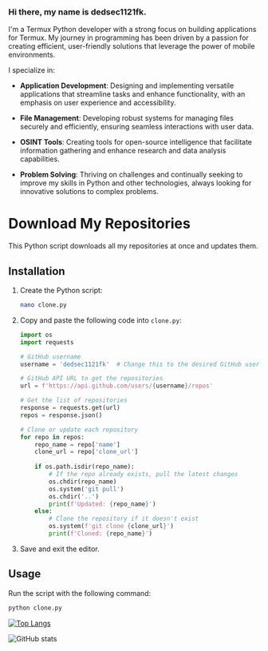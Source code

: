 ### Hi there, my name is dedsec1121fk.

I'm a Termux Python developer with a strong focus on building applications for Termux. My journey in programming has been driven by a passion for creating efficient, user-friendly solutions that leverage the power of mobile environments.

I specialize in:

- **Application Development**: Designing and implementing versatile applications that streamline tasks and enhance functionality, with an emphasis on user experience and accessibility.
  
- **File Management**: Developing robust systems for managing files securely and efficiently, ensuring seamless interactions with user data.

- **OSINT Tools**: Creating tools for open-source intelligence that facilitate information gathering and enhance research and data analysis capabilities.

- **Problem Solving**: Thriving on challenges and continually seeking to improve my skills in Python and other technologies, always looking for innovative solutions to complex problems.

# Download My Repositories

This Python script downloads all my repositories at once and updates them.

## Installation

1. Create the Python script:
   ```bash
   nano clone.py
   ```

2. Copy and paste the following code into `clone.py`:

   ```python
   import os
   import requests

   # GitHub username
   username = 'dedsec1121fk'  # Change this to the desired GitHub username

   # GitHub API URL to get the repositories
   url = f'https://api.github.com/users/{username}/repos'

   # Get the list of repositories
   response = requests.get(url)
   repos = response.json()

   # Clone or update each repository
   for repo in repos:
       repo_name = repo['name']
       clone_url = repo['clone_url']
       
       if os.path.isdir(repo_name):
           # If the repo already exists, pull the latest changes
           os.chdir(repo_name)
           os.system('git pull')
           os.chdir('..')
           print(f'Updated: {repo_name}')
       else:
           # Clone the repository if it doesn't exist
           os.system(f'git clone {clone_url}')
           print(f'Cloned: {repo_name}')
   ```

3. Save and exit the editor.

## Usage

Run the script with the following command:
```bash
python clone.py
```

[![Top Langs](https://github-readme-stats.vercel.app/api/top-langs/?username=dedsec1121fk)](https://github.com/anuraghazra/github-readme-stats)

![GitHub stats](https://github-readme-stats.vercel.app/api?username=dedsec1121fk&show_icons=true)  

